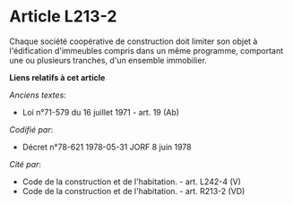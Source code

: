 # Article L213-2

Chaque société coopérative de construction doit limiter son objet à l'édification d'immeubles compris dans un même programme,
comportant une ou plusieurs tranches, d'un ensemble immobilier.

**Liens relatifs à cet article**

_Anciens textes_:

  - Loi n°71-579 du 16 juillet 1971 - art. 19 (Ab)

_Codifié par_:

  - Décret n°78-621 1978-05-31 JORF 8 juin 1978

_Cité par_:

  - Code de la construction et de l'habitation. - art. L242-4 (V)
  - Code de la construction et de l'habitation. - art. R213-2 (VD)
